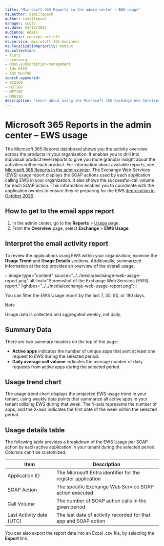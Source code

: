 ```yaml
---
title: "Microsoft 365 Reports in the admin center – EWS usage"
ms.author: camillepack
author: camillepack
manager: scotv
ms.date: 03/18/2025
audience: Admin
ms.topic: concept-article
ms.service: microsoft-365-business
ms.localizationpriority: medium
ms.collection: 
- Tier2
- scotvorg
- M365-subscription-management
- Adm_O365
- Adm_NonTOC
search.appverid:
- BCS160
- MST160
- MET150
- MOE150
description: "Learn about using the Microsoft 365 Exchange Web Services (EWS) report in the Microsoft 365 admin center."
---
```


# Microsoft 365 Reports in the admin center – EWS usage

The Microsoft 365 Reports dashboard shows you the activity overview across the products in your organization. It enables you to drill into individual product level reports to give you more granular insight about the activities within each product. For information about available reports, see [Microsoft 365 Reports in the admin center](activity-reports.md). The Exchange Web Services (EWS) usage report displays the SOAP actions used by each application calling EWS in your organization. It also shows the successful-call volume for each SOAP action. This information enables you to coordinate with the application owners to ensure they're preparing for the EWS [deprecation in October 2026](https://techcommunity.microsoft.com/blog/exchange/retirement-of-exchange-web-services-in-exchange-online/3924440).

## How to get to the email apps report

1. In the admin center, go to the **Reports** > <a href="https://go.microsoft.com/fwlink/p/?linkid=2074756" target="_blank">Usage</a> page.
2. From the **Overview** page, select **Exchange** > **EWS Usage**.

## Interpret the email activity report

To review the applications using EWS within your organization, examine the **Usage Trend** and **Usage Details** sections. Additionally, summarized information at the top provides an overview of the overall usage.

:::image type="content" source="../../media/exchange-web-usage-report.png" alt-text="Screenshot of the Exchange Web Services (EWS) report." lightbox="../../media/exchange-web-usage-report.png":::

You can filter the EWS Usage report by the last 7, 30, 90, or 180 days.

> [!NOTE]
> Usage data is collected and aggregated weekly, not daily.

## Summary Data

There are two summary headers on the top of the page:

- **Active apps** indicates the number of unique apps that sent at least one request to EWS during the selected period.
- **Daily average call volume** indicates the average number of daily requests from active apps during the selected period.

## Usage trend chart

The usage trend chart displays the projected EWS usage trend in your tenant, using weekly data points that summarize all active apps in your tenant utilizing EWS during that week. The Y-axis represents the number of apps, and the X-axis indicates the first date of the week within the selected period.

## Usage details table

The following table provides a breakdown of the EWS Usage per SOAP action by each active application in your tenant during the selected period. Columns can't be customized.

|Item |Description  |
|---------|---------|
|Application ID    |The Microsoft Entra identifier for the register application |
|SOAP Action     |The specific Exchange Web Service SOAP action executed |
|Call Volume    |The number of SOAP action calls in the given period |
|Last Activity date (UTC) |The last date of activity recorded for that app and SOAP action |

You can also export the report data into an Excel .csv file, by selecting the **Export** link.
